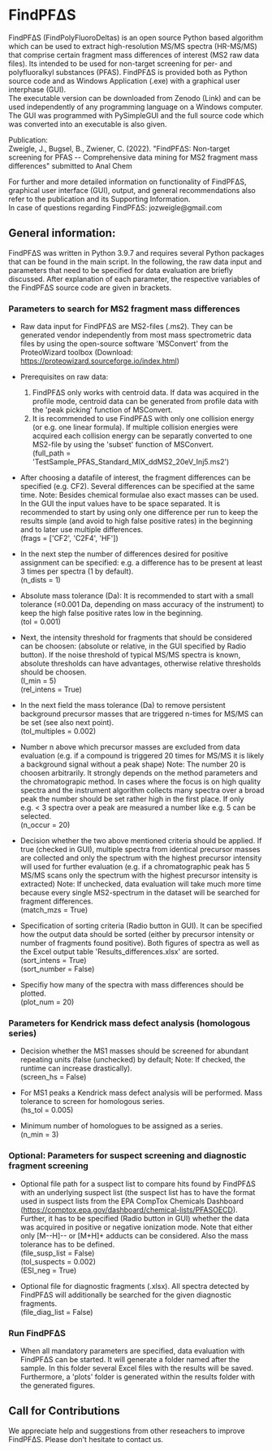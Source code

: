 FindPFΔS
========

FindPFΔS (FindPolyFluoroDeltas) is an open source Python based algorithm
which can be used to extract high-resolution MS/MS spectra (HR-MS/MS)
that comprise certain fragment mass differences of interest (MS2 raw
data files). Its intended to be used for non-target screening for per-
and polyfluoralkyl substances (PFAS). FindPFΔS is provided both as
Python source code and as Windows Application (.exe) with a graphical
user interphase (GUI).\
The executable version can be downloaded from Zenodo (Link) and can be
used independently of any programming language on a Windows computer.
The GUI was programmed with PySimpleGUI and the full source code which
was converted into an executable is also given.

Publication:\
Zweigle, J., Bugsel, B., Zwiener, C. (2022). "FindPFΔS: Non-target
screening for PFAS -- Comprehensive data mining for MS2 fragment mass
differences" submitted to Anal Chem

For further and more detailed information on functionality of FindPFΔS,
graphical user interface (GUI), output, and general recommendations also
refer to the publication and its Supporting Information.\
In case of questions regarding FindPFΔS: jozweigle\@gmail.com

General information:
--------------------

FindPFΔS was written in Python 3.9.7 and requires several Python
packages that can be found in the main script. In the following, the raw
data input and parameters that need to be specified for data evaluation
are briefly discussed. After explanation of each parameter, the
respective variables of the FindPFΔS source code are given in brackets.

### Parameters to search for MS2 fragment mass differences

-   Raw data input for FindPFΔS are MS2-files (.ms2). They can be
    generated vendor independently from most mass spectrometric data
    files by using the open-source software 'MSConvert' from the
    ProteoWizard toolbox (Download:
    https://proteowizard.sourceforge.io/index.html)

-   Prerequisites on raw data:

    1)  FindPFΔS only works with centroid data. If data was acquired in
        the profile mode, centroid data can be generated from profile
        data with the 'peak picking' function of MSConvert.
    2)  It is recommended to use FindPFΔS with only one collision energy
        (or e.g. one linear formula). If multiple collision energies
        were acquired each collision energy can be separatly converted
        to one MS2-file by using the 'subset' function of MSConvert.\
        (full\_path =
        'TestSample\_PFAS\_Standard\_MIX\_ddMS2\_20eV\_Inj5.ms2')

-   After choosing a datafile of interest, the fragment differences can
    be specified (e.g. CF2). Several differences can be specified at the
    same time. Note: Besides chemical formulae also exact masses can be
    used. In the GUI the input values have to be space separated. It is
    recommended to start by using only one difference per run to keep
    the results simple (and avoid to high false positive rates) in the
    beginning and to later use multiple differences.\
    (frags = \['CF2', 'C2F4', 'HF'\])

-   In the next step the number of differences desired for positive
    assignment can be specified: e.g. a difference has to be present at
    least 3 times per spectra (1 by default).\
    (n\_dists = 1)

-   Absolute mass tolerance (Da): It is recommended to start with a
    small tolerance (≤0.001 Da, depending on mass accuracy of the
    instrument) to keep the high false positive rates low in the
    beginning.\
    (tol = 0.001)

-   Next, the intensity threshold for fragments that should be
    considered can be choosen: (absolute or relative, in the GUI
    specified by Radio button). If the noise threshold of typical MS/MS
    spectra is known, absolute thresholds can have advantages, otherwise
    relative thresholds should be choosen.\
    (I\_min = 5)\
    (rel\_intens = True)

-   In the next field the mass tolerance (Da) to remove persistent
    background precursor masses that are triggered n-times for MS/MS can
    be set (see also next point).\
    (tol\_multiples = 0.002)

-   Number n above which precursor masses are excluded from data
    evaluation (e.g. if a compound is triggered 20 times for MS/MS it is
    likely a background signal without a peak shape) Note: The number 20
    is choosen arbitrarily. It strongly depends on the method parameters
    and the chromatograpic method. In cases where the focus is on high
    quality spectra and the instrument algorithm collects many spectra
    over a broad peak the number should be set rather high in the first
    place. If only e.g. \< 3 spectra over a peak are measured a number
    like e.g. 5 can be selected.\
    (n\_occur = 20)

-   Decision whether the two above mentioned criteria should be applied.
    If true (checked in GUI), multiple spectra from identical precursor
    masses are collected and only the spectrum with the highest
    precursor intensity will used for further evaluation (e.g. if a
    chromatographic peak has 5 MS/MS scans only the spectrum with the
    highest precursor intensity is extracted) Note: If unchecked, data
    evaluation will take much more time because every single
    MS2-spectrum in the dataset will be searched for fragment
    differences.\
    (match\_mzs = True)

-   Specification of sorting criteria (Radio button in GUI). It can be
    specified how the output data should be sorted (either by precursor
    intensity or number of fragments found positive). Both figures of
    spectra as well as the Excel output table
    'Results\_differences.xlsx' are sorted.\
    (sort\_intens = True)\
    (sort\_number = False)

-   Specifiy how many of the spectra with mass differences should be
    plotted.\
    (plot\_num = 20)

### Parameters for Kendrick mass defect analysis (homologous series)

-   Decision whether the MS1 masses should be screened for abundant
    repeating units (false (unchecked) by default; Note: If checked, the
    runtime can increase drastically).\
    (screen\_hs = False)

-   For MS1 peaks a Kendrick mass defect analysis will be performed.
    Mass tolerance to screen for homologous series.\
    (hs\_tol = 0.005)

-   Minimum number of homologues to be assigned as a series.\
    (n\_min = 3)

### Optional: Parameters for suspect screening and diagnostic fragment screening

-   Optional file path for a suspect list to compare hits found by
    FindPFΔS with an underlying suspect list (the suspect list has to
    have the format used in suspect lists from the EPA CompTox Chemicals
    Dashboard
    (https://comptox.epa.gov/dashboard/chemical-lists/PFASOECD).
    Further, it has to be specified (Radio button in GUI) whether the
    data was acquired in positive or negative ionization mode. Note that
    either only \[M--H\]-- or \[M+H\]+ adducts can be considered. Also
    the mass tolerance has to be defined.\
    (file\_susp\_list = False)\
    (tol\_suspects = 0.002)\
    (ESI\_neg = True)

-   Optional file for diagnostic fragments (.xlsx). All spectra detected
    by FindPFΔS will additionally be searched for the given diagnostic
    fragments.\
    (file\_diag\_list = False)

### Run FindPFΔS

-   When all mandatory parameters are specified, data evaluation with
    FindPFΔS can be started. It will generate a folder named after the
    sample. In this folder several Excel files with the results will be
    saved. Furthermore, a 'plots' folder is generated within the results
    folder with the generated figures.

Call for Contributions
----------------------

We appreciate help and suggestions from other reseachers to improve
FindPFΔS. Please don't hesitate to contact us.

